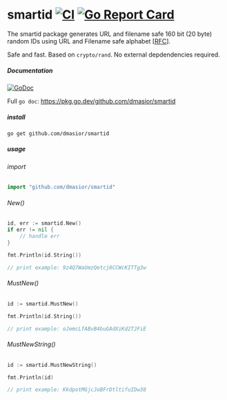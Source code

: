 # smartid [![CI](https://github.com/dmasior/smartid/actions/workflows/ci.yml/badge.svg)](https://github.com/dmasior/smartid/actions/workflows/ci.yml) [![Go Report Card](https://goreportcard.com/badge/github.com/dmasior/smartid)](https://goreportcard.com/report/github.com/dmasior/smartid)


The smartid package generates URL and filename safe 160 bit (20 byte) random IDs using URL and Filename safe alphabet [[RFC](https://datatracker.ietf.org/doc/html/rfc4648#page-7)].


Safe and fast. Based on `crypto/rand`. No external depdendencies required.


##### Documentation
[![GoDoc](https://godoc.org/github.com/dmasior/smartid?status.svg)](http://godoc.org/github.com/dmasior/smartid)


Full `go doc`: https://pkg.go.dev/github.com/dmasior/smartid


##### install
```sh
go get github.com/dmasior/smartid
```


##### usage
###### import
```go
import "github.com/dmasior/smartid"
```

###### New()
```go
id, err := smartid.New()
if err != nil {
    // handle err
}

fmt.Println(id.String())

// print example: 9z4Q7WaUmzQetcj8CCWcKITTg3w
```

###### MustNew()
```go
id := smartid.MustNew()

fmt.Println(id.String())

// print example: oJemcLfABvB4buGAdXiKd2TJFiE
```

###### MustNewString()
```go
id := smartid.MustNewString()

fmt.Println(id)

// print example: KkdpotMGjcJoBFrDtltifuIDw38
```
